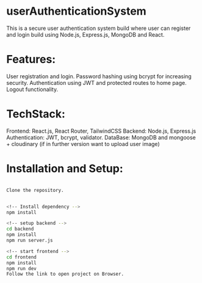# userAuthenticationSystem
This is a secure user authentication system build where user can register and login
build using Node.js, Express.js, MongoDB and React.

# Features:
User registration and login.
Password hashing using bcrypt for increasing security.
Authentication using JWT and protected routes to home page.
Logout functionality.

# TechStack:
Frontend: React.js, React Router, TailwindCSS
Backend: Node.js, Express.js
Authentication: JWT, bcrypt, validator.
DataBase: MongoDB and mongoose + cloudinary (if in further version want to upload user image)

# Installation and Setup:
```sh

Clone the repository.


<!-- Install dependency -->
npm install

<!-- setup backend -->
cd backend
npm install
npm run server.js

<!-- start frontend -->
cd frontend  
npm install     
npm run dev    
Follow the link to open project on Browser.
